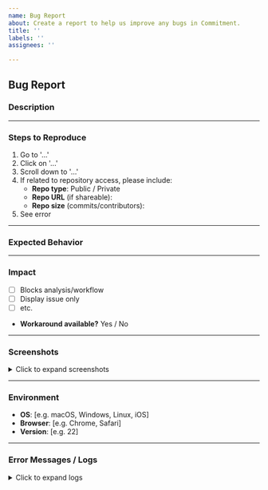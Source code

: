 ```yaml
---
name: Bug Report
about: Create a report to help us improve any bugs in Commitment.
title: ''
labels: ''
assignees: ''

---
```


## Bug Report

### Description
<!-- A clear and concise description of what the bug is. -->

---

### Steps to Reproduce
1. Go to '...'
2. Click on '...'
3. Scroll down to '...'
4. If related to repository access, please include:
   - **Repo type**: Public / Private  
   - **Repo URL** (if shareable):  
   - **Repo size** (commits/contributors):  
5. See error

---

### Expected Behavior
<!-- What did you expect to happen? -->

---

### Impact
- [ ] Blocks analysis/workflow  
- [ ] Display issue only  
- [ ] etc.
- **Workaround available?** Yes / No  

---

### Screenshots
<!-- If applicable, add screenshots to help explain the problem. -->

<details>
<summary>Click to expand screenshots</summary>

_(Add screenshots here)_

</details>

---

### Environment
- **OS**: [e.g. macOS, Windows, Linux, iOS]  
- **Browser**: [e.g. Chrome, Safari]  
- **Version**: [e.g. 22]  

---

### Error Messages / Logs
<details>
<summary>Click to expand logs</summary>

### Additional context
<!-- Add any other context about the problem here. -->

</details>
